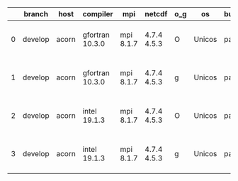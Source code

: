 |    | branch   | host   | compiler        | mpi       | netcdf      | o_g   | os     | build   |   u_pass |   u_fail |   s_pass |   s_fail |   e_pass |   e_fail |   nuopc_pass |   nuopc_fail | artifacts_hash                                                                                                                                       | modified                  |
|----|----------|--------|-----------------|-----------|-------------|-------|--------|---------|----------|----------|----------|----------|----------|----------|--------------|--------------|------------------------------------------------------------------------------------------------------------------------------------------------------|---------------------------|
|  0 | develop  | acorn  | gfortran 10.3.0 | mpi 8.1.7 | 4.7.4 4.5.3 | O     | Unicos | pass    |    13661 |        0 |       49 |        0 |       80 |        0 |           50 |            0 | [artifacts](https://github.com/esmf-org/esmf-test-artifacts/tree/c4225b7f07365fe2b61fbb34669e738d9f31ec97/develop/acorn/gfortran/10.3.0/O/mpi/8.1.7) | 2022-04-12 01:51:27 +0000 |
|  1 | develop  | acorn  | gfortran 10.3.0 | mpi 8.1.7 | 4.7.4 4.5.3 | g     | Unicos | pass    |    13661 |        0 |       49 |        0 |       80 |        0 |           50 |            0 | [artifacts](https://github.com/esmf-org/esmf-test-artifacts/tree/1827325a77796a81a28c05a003283106a3e85329/develop/acorn/gfortran/10.3.0/g/mpi/8.1.7) | 2022-04-12 01:58:03 +0000 |
|  2 | develop  | acorn  | intel 19.1.3    | mpi 8.1.7 | 4.7.4 4.5.3 | O     | Unicos | pass    |    13661 |        0 |       49 |        0 |       80 |        0 |           50 |            0 | [artifacts](https://github.com/esmf-org/esmf-test-artifacts/tree/13a431077b1bfad671cd8e53fcf456ae47f70899/develop/acorn/intel/19.1.3/O/mpi/8.1.7)    | 2022-04-12 01:54:50 +0000 |
|  3 | develop  | acorn  | intel 19.1.3    | mpi 8.1.7 | 4.7.4 4.5.3 | g     | Unicos | pass    |    13661 |        0 |       49 |        0 |       80 |        0 |           50 |            0 | [artifacts](https://github.com/esmf-org/esmf-test-artifacts/tree/3b0574b1c1b4ccde38b2ba0da09534aa88aface3/develop/acorn/intel/19.1.3/g/mpi/8.1.7)    | 2022-04-12 01:54:30 +0000 |